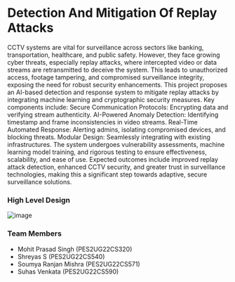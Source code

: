 # Detection And Mitigation Of Replay Attacks
CCTV systems are vital for surveillance across sectors like banking, transportation, healthcare, and public safety. However, they face growing cyber threats, especially replay attacks, where intercepted video or data streams are retransmitted to deceive the system. This leads to unauthorized access, footage tampering, and compromised surveillance integrity, exposing the need for robust security enhancements. This project proposes an AI-based detection and response system to mitigate replay attacks by integrating machine learning and cryptographic security measures. Key components include: 
Secure Communication Protocols: Encrypting data and verifying stream authenticity. 
AI-Powered Anomaly Detection: Identifying timestamp and frame inconsistencies in video streams.
Real-Time Automated Response: Alerting admins, isolating compromised devices, and blocking threats.
Modular Design: Seamlessly integrating with existing infrastructures. The system undergoes vulnerability assessments, machine learning model training, and rigorous testing to ensure effectiveness, scalability, and ease of use. Expected outcomes include improved replay attack detection, enhanced CCTV security, and greater trust in surveillance technologies, making this a significant step towards adaptive, secure surveillance solutions.

### High Level Design
![image](https://github.com/user-attachments/assets/e5879d69-a0e1-467d-b2f2-ecf7c79e3f6c)


### Team Members
- Mohit Prasad Singh (PES2UG22CS320)
- Shreyas S (PES2UG22CS540)
- Soumya Ranjan Mishra (PES2UG22CS571)
- Suhas Venkata (PES2UG22CS590)
